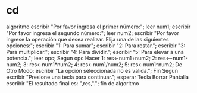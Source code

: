 # cd
algoritmo
 escribir "Por favor ingresa el primer número:";
    leer num1;
    escribir "Por favor ingresa el segundo número:";
    leer num2;
    escribir "Por favor ingrese la operación que desea realizar. Elija una de las siguientes opciones:";
    escribir "1: Para sumar";
    escribir "2: Para restar.";
    escribir "3: Para multiplicar.";
    escribir "4: Para dividir.";
    escribir "5: Para elevar a una potencia.";
    leer opc;
    Segun opc Hacer
        1:
            res<-num1+num2;
        2:
            res<--num1-num2;
        3:
            res<-num1*num2;
        4:
            res<-num1/num2;
        5: 
            res<-num1^num2;
        De Otro Modo:
            escribir "La opción seleccionada no es valida.";
    Fin Segun
    escribir "Presione una tecla para continuar.";
    esperar Tecla
    Borrar Pantalla
    escribir "El resultado final es: ",res,".";
    fin de algoritmo

